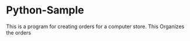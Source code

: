# Python-Sample
 This is a program for creating orders for a computer store. This Organizes the orders

